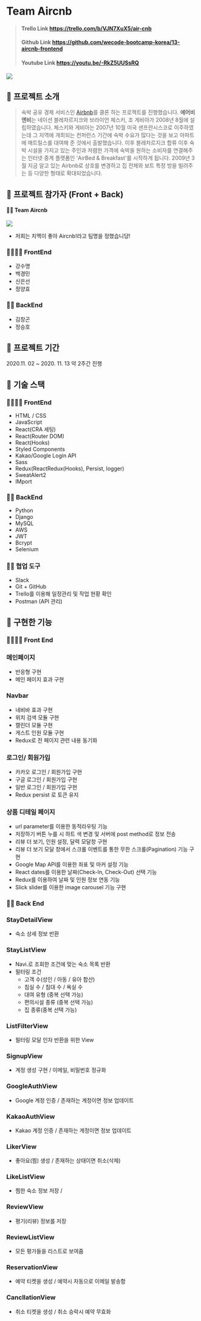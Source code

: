 # Team Aircnb

>#### Trello Link https://trello.com/b/VJN7XuX5/air-cnb
>#### Github Link https://github.com/wecode-bootcamp-korea/13-aircnb-frontend
>#### Youtube Link https://youtu.be/-RkZ5UUSsRQ

![](https://images.velog.io/images/soom/post/c778412c-0636-4da6-a611-5ef2e25cfe2a/logo_airc&b.png)

## 🍺 프로젝트 소개
>숙박 공유 경제 서비스인  [Airbnb](https://www.airbnb.co.kr/)를 클론 하는 프로젝트를 진행했습니다.
**에어비앤비**는 네이션 블레차르지크와 브라이언 체스키, 조 게비아가 2008년 8월에 설립하였습니다. 체스키와 게비아는 2007년 10월 미국 샌프란시스코로 이주하였는데 그 지역에 개최되는 컨퍼런스 기간에 숙박 수요가 많다는 것을 보고 아파트에 매트릴스를 대여해 준 것에서 출발했습니다. 이후 블레차르지크 합류 이후 숙박 시설을 가지고 있는 주인과 저렴한 가격에 숙박을 원하는 소비자를 연결해주는 인터넷 중계 플랫폼인 'AirBed & Breakfast'를 시작하게 됩니다. 2009년 3월 지금 알고 있는 Airbnb로 상호를 변경하고 집 전체와 보트 특정 방을 빌려주는 등 다양한 형태로 확대되었습니다.

## 🍗 프로젝트 참가자 (Front + Back)
#### 🤙🏻 Team Aircnb
![](https://images.velog.io/images/soom/post/1cd4827c-e656-462d-a447-7777d91b9b47/%E1%84%89%E1%85%B3%E1%84%8F%E1%85%B3%E1%84%85%E1%85%B5%E1%86%AB%E1%84%89%E1%85%A3%E1%86%BA%202020-11-15%20%E1%84%8B%E1%85%A9%E1%84%92%E1%85%AE%202.23.44.png)
+ 저희는 치맥이 좋아 Aircnb!라고 팀명을 정했습니당!
### 👨‍👩‍👩‍👧 FrontEnd
+ 강수명
+ 백경민
+ 신은선
+ 정양효
### 👨‍👦 BackEnd
+ 김창곤
+ 정승호
## 🍗 프로젝트 기간
2020.11. 02 ~ 2020. 11. 13 약 2주간 진행

## 🍺 기술 스택
### 👨‍👩‍👩‍👧  FrontEnd
+ HTML / CSS
+ JavaScript
+ React(CRA 세팅)
+ React(Router DOM)
+ React(Hooks)
+ Styled Components
+ Kakao/Google Login API
+ Sass
+ Redux(ReactRedux(Hooks), Persist, logger)
+ SweatAlert2
+ IMport
### 👨‍👦 BackEnd
+ Python
+ Django
+ MySQL
+ AWS
+ JWT
+ Bcrypt
+ Selenium
### 🤼‍♂️ 협업 도구
+ Slack
+ Git + GitHub
+ Trello를 이용해 일정관리 및 작업 현황 확인
+ Postman (API 관리)
## 🍗 구현한 기능
### 👨‍👩‍👩‍👧  Front End
### 메인페이지
+ 반응형 구현
+ 메인 페이지 효과 구현

### Navbar
+ 네비바 효과 구현
+ 위치 검색 모듈 구현
+ 캘린더 모듈 구현
+ 게스트 인원 모듈 구현
+ Redux로 전 페이지 관련 내용 동기화

### 로그인/ 회원가입
+ 카카오 로그인 / 회원가입 구현
+ 구글 로그인 / 회원가입 구현
+ 일반 로그인 / 회원가입 구현
+ Redux persist 로 토큰 유지

### 상품 디테일 페이지
+ url parameter를 이용한 동적라우팅 기능
+ 저장하기 버튼 누를 시 하트 색 변경 및 서버에 post method로 정보 전송
+ 리뷰 더 보기, 인원 설정, 달력 모달창 구현
+ 리뷰 더 보기 모달 창에서 스크롤 이벤트를 통한 무한 스크롤(Pagination) 기능 구현
+ Google Map API를 이용한 좌표 및 마커 설정 기능
+ React dates를 이용한 날짜(Check-In, Check-Out) 선택 기능
+ Redux를 이용하여 날짜 및 인원 정보 연동 기능
+ Slick slider를 이용한 image carousel 기능 구현


### 👨‍👦 Back End

### StayDetailView
+ 숙소 상세 정보 반환

### StayListView
+ Navi.로 조회한 조건에 맞는 숙소 목록 반환
+ 필터링 조건
  + 고객 수(성인 / 아동 / 유아 합산)
  + 침실 수 / 침대 수 / 욕실 수
  + 대여 유형 (중복 선택 가능)
  + 편의시설 종류 (중복 선택 가능)
  + 집 종류(중복 선택 가능)

### ListFilterView
+ 필터링 모달 인자 반환을 위한 View

### SignupView
+ 계정 생성 구현 / 이메일, 비밀번호 정규화

### GoogleAuthView
+ Google 계정 인증 / 존재하는 계정이면 정보 업데이트
### KakaoAuthView
+ Kakao 계정 인증 / 존재하는 계정이면 정보 업데이트
### LikerView
+ 좋아요(찜) 생성 / 존재하는 상태이면 취소(삭제)
### LikeListView
+ 찜한 숙소 정보 저장 / 
### ReviewView
+ 평기(리뷰) 정보를 저장
### ReviewListView
+ 모든 평가들을 리스트로 보여줌
### ReservationView
+ 예약 티켓을 생성 / 예약시 자동으로 이메일 발송함
### CancllationView
+ 취소 티켓을 생성 / 취소 승락시 예약 무효화
